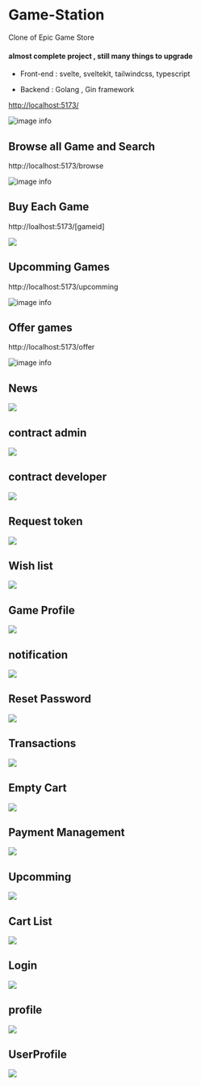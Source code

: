# Game-Station

Clone of  Epic Game Store

#### almost complete project , still many things to upgrade 

- Front-end :  svelte, sveltekit, tailwindcss, typescript 

- Backend : Golang , Gin framework

[http://localhost:5173/](http://localhost:5173/)

![image info](./screenshot/homepage.png)

## Browse all Game and Search

http://localhost:5173/browse

![image info](./screenshot/browse.png)

## Buy Each Game

http://loalhost:5173/[gameid]

![](./screenshot/gameprofile2.png)

## Upcomming Games

http://localhost:5173/upcomming

![image info](./screenshot/upcomming.png)

## Offer games

http://localhost:5173/offer

![image info](./screenshot/offers.png)


## News
![](./screenshot/news.png)

## contract admin
![](./screenshot/admincontract.png)


## contract developer
![](./screenshot/developer.png)

## Request token
 ![](./screenshot/requesttoken.png)

## Wish list
![](./screenshot/bookmarks.png)


## Game Profile
![](./screenshot/gameprofile.png)

## notification
![](./screenshot/notification.png)

## Reset Password
![](./screenshot/resetpassword.png)

## Transactions
![](./screenshot/transactions.png)

## Empty Cart
![](./screenshot/cart_empty.png)

## Payment Management
![](./screenshot/paymentmanage.png)

## Upcomming
![](./screenshot/upcomming.png)

## Cart List
![](./screenshot/cart.png)

## Login 
![](./screenshot/login.png)    

## profile
![](./screenshot/profile.png)

## UserProfile

![](./screenshot/userprofile.png)
